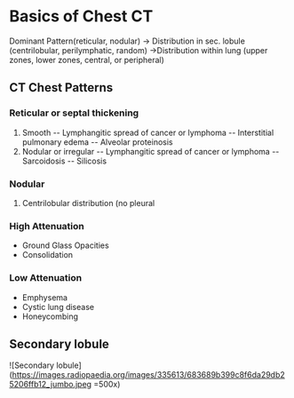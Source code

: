 # Basics of Chest CT
Dominant Pattern(reticular, nodular) -> Distribution in sec. lobule (centrilobular, perilymphatic, random) ->Distribution within lung (upper zones, lower zones, central, or peripheral)
## CT Chest Patterns
### Reticular or septal thickening
1. Smooth
-- Lymphangitic spread of cancer or lymphoma
-- Interstitial pulmonary edema
-- Alveolar proteinosis
3. Nodular or irregular
-- Lymphangitic spread of cancer or lymphoma
-- Sarcoidosis
-- Silicosis

### Nodular
1. Centrilobular distribution (no pleural 
### High Attenuation
- Ground Glass Opacities
- Consolidation

### Low Attenuation
- Emphysema
- Cystic lung disease
- Honeycombing

## Secondary lobule

![Secondary lobule](https://images.radiopaedia.org/images/335613/683689b399c8f6da29db25206ffb12_jumbo.jpeg =500x)


<!--stackedit_data:
eyJoaXN0b3J5IjpbMTMxMjY4NzA1NiwxMzUyMDcwNjI3LC0xMD
czODEzMTM3LDQ0Mzg2OTUyNV19
-->